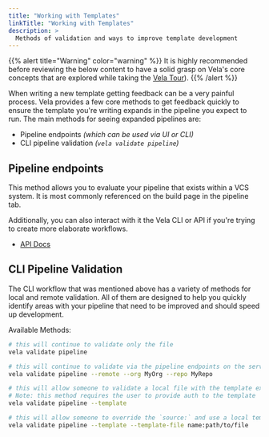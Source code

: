 ```yaml
---
title: "Working with Templates"
linkTitle: "Working with Templates"
description: >
  Methods of validation and ways to improve template development
---
```


{{% alert title="Warning" color="warning" %}}
It is highly recommended before reviewing the below content to have a solid grasp on Vela's core concepts that are explored while taking the [Vela Tour](/docs/tour/)).
{{% /alert %}}

When writing a new template getting feedback can be a very painful process. Vela provides a few core methods to get feedback quickly to ensure the template you're writing expands in the pipeline you expect to run. The main methods for seeing expanded pipelines are:

- Pipeline endpoints _(which can be used via UI or CLI)_
- CLI pipeline validation _(`vela validate pipeline`)_


## Pipeline endpoints

This method allows you to evaluate your pipeline that exists within a VCS system. It is most commonly referenced on the build page in the pipeline tab.

Additionally, you can also interact with it the Vela CLI or API if you're trying to create more elaborate workflows.

* [API Docs](/docs/reference/api/pipeline/)

## CLI Pipeline Validation

The CLI workflow that was mentioned above has a variety of methods for local and remote validation. All of them are designed to help you quickly identify areas with your pipeline that need to be improved and should speed up development.

Available Methods:

```sh
# this will continue to validate only the file
vela validate pipeline

# this will continue to validate via the pipeline endpoints on the server
vela validate pipeline --remote --org MyOrg --repo MyRepo

# this will allow someone to validate a local file with the template expanded
# Note: this method requires the user to provide auth to the template
vela validate pipeline --template

# this will allow someone to override the `source:` and use a local template for testing
vela validate pipeline --template --template-file name:path/to/file
```